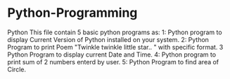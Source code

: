 # Python-Programming
Python
This file contain 5 basic python programs as:
1: Python program to display Current Version of Python installed on your system.
2: Python Program to print Poem "Twinkle twinkle little star.. " with specific format.
3  Python Program to display current Date and Time.
4: Python program to print sum of 2 numbers enterd by user.
5: Python Program to find area of Circle.
